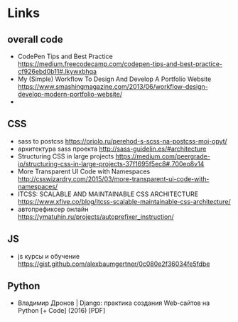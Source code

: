 # Links

## overall code
- CodePen Tips and Best Practice https://medium.freecodecamp.com/codepen-tips-and-best-practice-cf926ebd0b11#.lkywxbhqa
- My (Simple) Workflow To Design And Develop A Portfolio Website https://www.smashingmagazine.com/2013/06/workflow-design-develop-modern-portfolio-website/
- 
## CSS
- sass to postcss https://oriolo.ru/perehod-s-scss-na-postcss-moj-opyt/
- архитектура sass проекта http://sass-guidelin.es/#architecture
- Structuring CSS in large projects https://medium.com/peergrade-io/structuring-css-in-large-projects-37f1695f5ec8#.700eo8v14
- More Transparent UI Code with Namespaces http://csswizardry.com/2015/03/more-transparent-ui-code-with-namespaces/
- ITCSS: SCALABLE AND MAINTAINABLE CSS ARCHITECTURE https://www.xfive.co/blog/itcss-scalable-maintainable-css-architecture/
- автопрефиксер онлайн https://ymatuhin.ru/projects/autoprefixer_instruction/

## JS 

-  js курсы и обучение https://gist.github.com/alexbaumgertner/0c080e2f36034fe5fdbe

## Python 

- Владимир Дронов | Django: практика создания Web-сайтов на Python [+ Code] (2016) [PDF]






